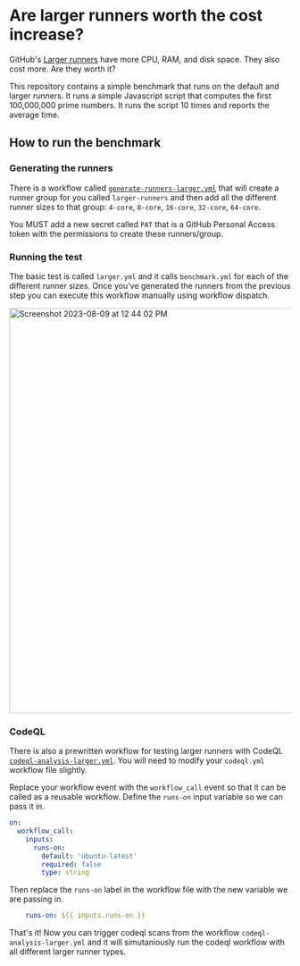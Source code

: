 # Are larger runners worth the cost increase?

GitHub's [Larger runners](https://docs.github.com/en/actions/using-github-hosted-runners/about-larger-runners) have more CPU, RAM, and disk space. They also cost more. Are they worth it?

This repository contains a simple benchmark that runs on the default and larger runners. It runs a simple Javascript script that computes the first 100,000,000 prime numbers. It runs the script 10 times and reports the average time.

## How to run the benchmark

### Generating the runners

There is a workflow called [`generate-runners-larger.yml`](https://github.com/octodemo/is-larger-worth/blob/main/.github/workflows/generate-runners-larger.yml) that will create a runner group for you called `larger-runners` and then add all the different runner sizes to that group: `4-core`, `8-core`, `16-core`, `32-core`, `64-core`.

You MUST add a new secret called `PAT` that is a GitHub Personal Access token with the permissions to create these runners/group.

### Running the test

The basic test is called `larger.yml` and it calls `benchmark.yml` for each of the different runner sizes. Once you've generated the runners from the previous step you can execute this workflow manually using workflow dispatch.

<img width="725" alt="Screenshot 2023-08-09 at 12 44 02 PM" src="https://github.com/octodemo/is-larger-worth/assets/22425467/9fdbbb16-081f-49ab-8a19-264c8c719d57">

### CodeQL

There is also a prewritten workflow for testing larger runners with CodeQL [`codeql-analysis-larger.yml`](https://github.com/octodemo/is-larger-worth/blob/main/.github/workflows/codeql-analysis-larger.yml). You will need to modify your `codeql.yml` workflow file slightly.

Replace your workflow event with the `workflow_call` event so that it can be called as a reusable workflow. Define the `runs-on` input variable so we can pass it in.
```yml
on:
  workflow_call:
    inputs:
      runs-on:
        default: 'ubuntu-latest'
        required: false
        type: string
```

Then replace the `runs-on` label in the workflow file with the new variable we are passing in.
```yml
    runs-on: ${{ inputs.runs-on }}
```

That's it! Now you can trigger codeql scans from the workflow `codeql-analysis-larger.yml` and it will simutaniously run the codeql workflow with all different larger runner types.
